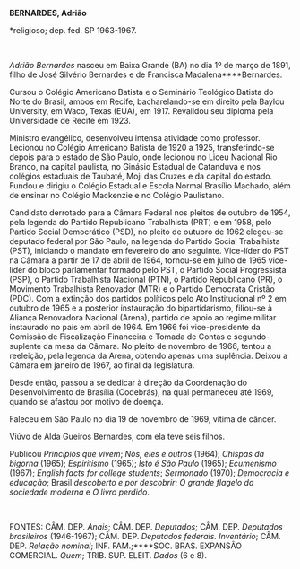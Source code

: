 **BERNARDES, Adrião**

\*religioso; dep. fed. SP 1963-1967.

 

*Adrião Bernardes* nasceu em Baixa Grande (BA) no dia 1º de março de
1891, filho de José Silvério Bernardes e de Francisca
Madalena****Bernardes.

Cursou o Colégio Americano Batista e o Seminário Teológico Batista do
Norte do Brasil, ambos em Recife, bacharelando-se em direito pela Baylou
University, em Waco, Texas (EUA), em 1917. Revalidou seu diploma pela
Universidade de Recife em 1923.

Ministro evangélico, desenvolveu intensa atividade como professor.
Lecionou no Colégio Americano Batista de 1920 a 1925, transferindo-se
depois para o estado de São Paulo, onde lecionou no Liceu Nacional Rio
Branco, na capital paulista, no Ginásio Estadual de Catanduva e nos
colégios estaduais de Taubaté, Moji das Cruzes e da capital do estado.
Fundou e dirigiu o Colégio Estadual e Escola Normal Brasílio Machado,
além de ensinar no Colégio Mackenzie e no Colégio Paulistano.

Candidato derrotado para a Câmara Federal nos pleitos de outubro de
1954, pela legenda do Partido Republicano Trabalhista (PRT) e em 1958,
pelo Partido Social Democrático (PSD), no pleito de outubro de 1962
elegeu-se deputado federal por São Paulo, na legenda do Partido Social
Trabalhista (PST), iniciando o mandato em fevereiro do ano seguinte.
Vice-líder do PST na Câmara a partir de 17 de abril de 1964, tornou-se
em julho de 1965 vice-líder do bloco parlamentar formado pelo PST, o
Partido Social Progressista (PSP), o Partido Trabalhista Nacional (PTN),
o Partido Republicano (PR), o Movimento Trabalhista Renovador (MTR) e o
Partido Democrata Cristão (PDC). Com a extinção dos partidos políticos
pelo Ato Institucional nº 2 em outubro de 1965 e a posterior instauração
do bipartidarismo, filiou-se à Aliança Renovadora Nacional (Arena),
partido de apoio ao regime militar instaurado no país em abril de 1964.
Em 1966 foi vice-presidente da Comissão de Fiscalização Financeira e
Tomada de Contas e segundo-suplente da mesa da Câmara. No pleito de
novembro de 1966, tentou a reeleição, pela legenda da Arena, obtendo
apenas uma suplência. Deixou a Câmara em janeiro de 1967, ao final da
legislatura.

Desde então, passou a se dedicar à direção da Coordenação do
Desenvolvimento de Brasília (Codebrás), na qual permaneceu até 1969,
quando se afastou por motivo de doença.

Faleceu em São Paulo no dia 19 de novembro de 1969, vítima de câncer.

Viúvo de Alda Gueiros Bernardes, com ela teve seis filhos.

Publicou *Princípios que vivem*; *Nós, eles e outros* (1964); *Chispas
da bigorna* (1965); *Espiritismo* (1965); *Isto é São Paulo* (1965);
*Ecumenismo* (1967); *English facts for college students*; *Sermonado*
(1970); *Democracia e educação*; Brasil *descoberto e por descobrir*; *O
grande flagelo da sociedade moderna* e *O livro perdido*.

 

FONTES: CÂM. DEP. *Anais*; CÂM. DEP. *Deputados*; CÂM. DEP. *Deputados
brasileiros* (1946-1967); CÂM. DEP. *Deputados federais. Inventário*;
CÂM. DEP. *Relação nominal*; INF. FAM.;****SOC. BRAS. EXPANSÃO
COMERCIAL. *Quem*; TRIB. SUP. ELEIT. *Dados* (6 e 8).

 
